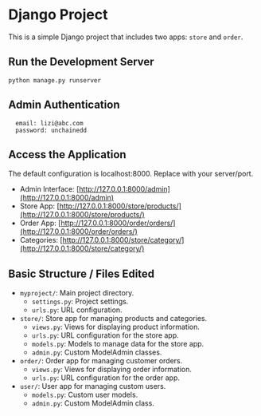 # Django Project

This is a simple Django project that includes two apps: `store` and `order`.
   
## Run the Development Server
   
```python manage.py runserver```

## Admin Authentication
```
  email: lizi@abc.com
  password: unchainedd
```
   
## Access the Application

The default configuration is localhost:8000. Replace with your server/port.
   - Admin Interface: [http://127.0.0.1:8000/admin](http://127.0.0.1:8000/admin)
   - Store App: [http://127.0.0.1:8000/store/products/](http://127.0.0.1:8000/store/products/)
   - Order App: [http://127.0.0.1:8000/order/orders/](http://127.0.0.1:8000/order/orders/)
   - Categories: [http://127.0.0.1:8000/store/category/](http://127.0.0.1:8000/store/category/)

## Basic Structure / Files Edited
- `myproject/`: Main project directory.
  - `settings.py`: Project settings.
  - `urls.py`: URL configuration.
- `store/`: Store app for managing products and categories.
  - `views.py`: Views for displaying product information.
  - `urls.py`: URL configuration for the store app.
  - `models.py`: Models to manage data for the store app.
  - `admin.py`: Custom ModelAdmin classes.
- `order/`: Order app for managing customer orders.
  - `views.py`: Views for displaying order information.
  - `urls.py`: URL configuration for the order app.
- `user/`: User app for managing custom users. 
  - `models.py`: Custom user models.
  - `admin.py`: Custom ModelAdmin class.